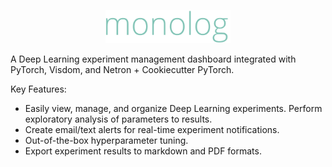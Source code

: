 <p align='center'><img src="logo.png" width="200px"/></p>

A Deep Learning experiment management dashboard integrated with PyTorch, Visdom, and Netron + Cookiecutter PyTorch.

Key Features:
* Easily view, manage, and organize Deep Learning experiments.
 Perform exploratory analysis of parameters to results.
* Create email/text alerts for real-time experiment notifications.
* Out-of-the-box hyperparameter tuning.
* Export experiment results to markdown and PDF formats.

